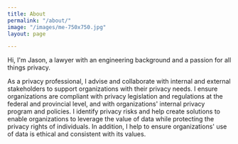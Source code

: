 ```yaml
---
title: About
permalink: "/about/"
image: "/images/me-750x750.jpg"
layout: page

---
```

Hi, I'm Jason, a lawyer with an engineering background and a passion for all things privacy.

As a privacy professional, I advise and collaborate with internal and external stakeholders to support organizations with their privacy needs. I ensure organizations are compliant with privacy legislation and regulations at the federal and provincial level, and with organizations' internal privacy program and policies. I identify privacy risks and help create solutions to enable organizations to leverage the value of data while protecting the privacy rights of individuals. In addition, I help to ensure organizations' use of data is ethical and consistent with its values.